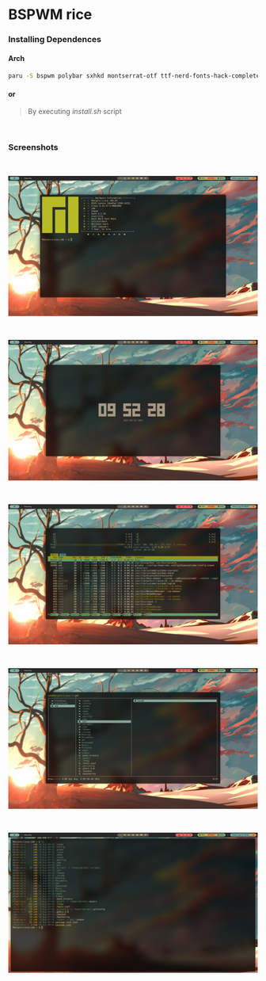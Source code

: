 # BSPWM rice

### Installing Dependences

#### Arch

```bash
paru -S bspwm polybar sxhkd montserrat-otf ttf-nerd-fonts-hack-complete-git udiskie udisks2 alacritty dunst feh picom-ibhagwan-git xorg-xsetroot xorg-xbacklight xbanish pamixer neofetch tty-clock lf-bin htop exa gpick nitrogen flameshot tdrop tty-clock
```

#### or

> By executing <i>install.sh</i> script

<br />

### Screenshots

<br />

![BSPWM](screenshots/Screenshot_1.png "BSPWM")

<br />

![BSPWM](screenshots/Screenshot_2.png "BSPWM")

<br />

![BSPWM](screenshots/Screenshot_3.png "BSPWM")

<br />

![BSPWM](screenshots/Screenshot_4.png "BSPWM")

<br />

![BSPWM](screenshots/Screenshot.png "BSPWM")
